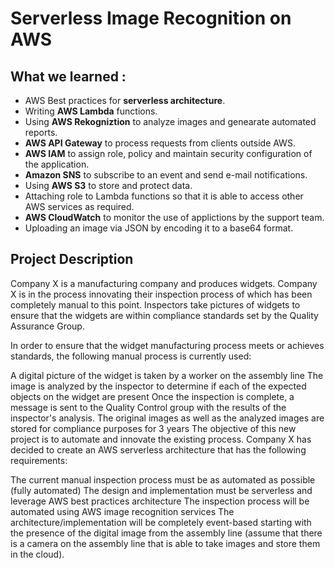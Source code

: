 # Serverless Image Recognition on AWS


## What we learned :

- AWS Best practices for **serverless architecture**.
- Writing **AWS Lambda** functions.
- Using **AWS Rekogniztion** to analyze images and genearate automated reports.
- **AWS API Gateway** to process requests from clients outside AWS.
- **AWS IAM** to assign role, policy and maintain security configuration of the application.
- **Amazon SNS** to subscribe to an event and send e-mail notifications.
- Using **AWS S3** to store and protect data.
- Attaching role to Lambda functions so that it is able to access other AWS services as required.
- **AWS CloudWatch** to monitor the use of applictions by the support team.
- Uploading an image via JSON by encoding it to a base64 format.

## Project Description

Company X is a manufacturing company and produces widgets. Company X is in the process innovating their inspection process of which has been completely manual to this point. Inspectors take pictures of widgets to ensure that the widgets are within compliance standards set by the Quality Assurance Group.

In order to ensure that the widget manufacturing process meets or achieves standards, the following manual process is currently used:

A digital picture of the widget is taken by a worker on the assembly line The image is analyzed by the inspector to determine if each of the expected objects on the widget are present Once the inspection is complete, a message is sent to the Quality Control group with the results of the inspector's analysis. The original images as well as the analyzed images are stored for compliance purposes for 3 years The objective of this new project is to automate and innovate the existing process. Company X has decided to create an AWS serverless architecture that has the following requirements:

The current manual inspection process must be as automated as possible (fully automated) The design and implementation must be serverless and leverage AWS best practices architecture The inspection process will be automated using AWS image recognition services The architecture/implementation will be completely event-based starting with the presence of the digital image from the assembly line (assume that there is a camera on the assembly line that is able to take images and store them in the cloud).
